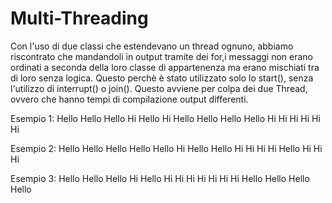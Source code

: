 # Multi-Threading
Con l'uso di due classi che estendevano un thread ognuno, abbiamo riscontrato che mandandoli in output tramite dei for,i messaggi non erano ordinati a seconda della loro classe di appartenenza ma erano mischiati tra di loro senza logica.
Questo perchè è stato utilizzato solo lo start(), senza l'utilizzo di interrupt() o join().
Questo avviene per colpa dei due Thread, ovvero che hanno tempi di compilazione output differenti.

Esempio 1:
Hello
Hello
Hello
Hi
Hello
Hi
Hello
Hello
Hello
Hello
Hi
Hi
Hi
Hi
Hi
Hi

Esempio 2:
Hello
Hello
Hello
Hello
Hello
Hi
Hello
Hello
Hi
Hi
Hi
Hi
Hello
Hi
Hi
Hi

Esempio 3:
Hello
Hello
Hello
Hi
Hello
Hi
Hi
Hi
Hi
Hi
Hi
Hi
Hello
Hello
Hello
Hello
